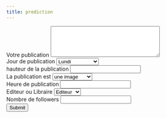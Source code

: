 ```yaml
---
title: prediction
---
```


<!--form action="https://formspree.io/{{ site.email }}" method="POST">
	<div class="fields">
		<div class="field half first">
			<label for="name">Name</label>
			<input type="text" name="name" id="name" />
		</div>
		<div class="field half">
			<label for="email">Email</label>
			<input type="text" name="_replyto" id="email" />
		</div>
		<div class="field">
			<label for="message">Message</label>
			<textarea name="message" id="message" rows="4"></textarea>
		</div>
	</div>  
	<ul class="actions">
		<li><input type="submit" value="Send Message" class="primary" /></li>
		<li><input type="reset" value="Reset" /></li>
	</ul>
</form-->


<!--FORMULAIRE PROJET IRONHACK-->

<form action="{{ "/docs/result" | append: ".md"  }}" method="POST">
	<div class="form-group">
		<label for="publication">Votre publication</label>
		<textarea id="publication" name="publication"rows="5" cols="33"></textarea>
	</div>
	<div class="form-group">
		<label for="code_jour_semaine">Jour de publication </label>
		<select class="custom-select" id="code_jour_semaine" name="code_jour_semaine">
			<option value="1">Lundi</option>
			<option value="2">Mardi</option>
			<option value="3">Mercredi</option>
			<option value="4">Jeudi</option>
			<option value="5">Vendredi</option>
			<option value="6">Samedi</option>
			<option value="7">Dimanche_test</option>
		</select>
	</div>
	<div class="form-group">
		<label for="publication_height">hauteur de la publication </label>
		<input type="text" id="publication_height" name="publication_height">
	</div>
	<div class="form-group">
		<label for="publication_is">La publication est </label>
		<select class="custom-select id="publication_is" name="publication_is">
			<option value="0">une image</option>
			<option value="1">une vidéo</option>
			<option value="2">un diaporama</option>
		</select>
	</div>
	<div class="form-group">
		<label for="tranche_horaire">Heure de publication </label>
		<input type="text"  id="tranche_horaire" name="tranche_horaire" >
	</div>
	<div class="form-group">
		<label for="edi_lib">Editeur ou Libraire</label>
		<select class="custom-select" id="edi_lib" name="edi_lib">
			<option value="0">Editeur</option>
			<option value="1">Librairie</option>
		</select>
	</div>
	<div class="form-group">
		<label for="page_nb_followers_log">Nombre de followers</label>
		<input type="text" id="page_nb_followers_log" name="page_nb_followers_log">
	</div>
	<input class="btn btn-primary" type="submit" value="Submit">
	<br><br>
</form>
